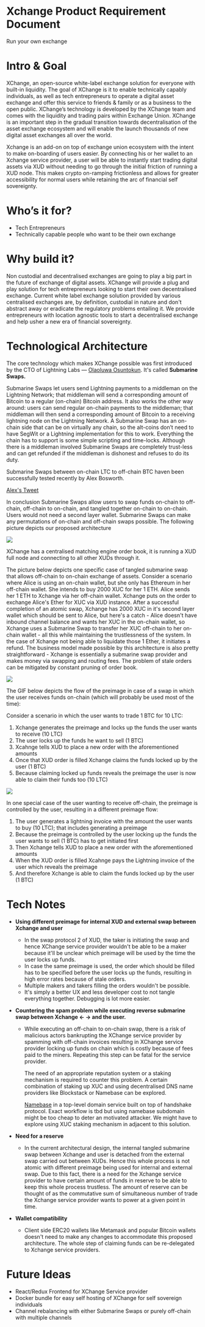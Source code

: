 
# Xchange Product Requirement Document

Run your own exchange

# Intro & Goal

XChange, an open-source white-label exchange solution for everyone with built-in liquidity. The goal of XChange is it to enable technically capably individuals, as well as tech entrepreneurs to operate a digital asset exchange and offer this service to friends & family or as a business to the open public. XChange’s technology is developed by the XChange team and comes with the liquidity and trading pairs within Exchange Union. XChange is an important step in the gradual transition towards decentralisation of the asset exchange ecosystem and will enable the launch thousands of new digital asset exchanges all over the world.

Xchange is an add-on on top of exchange union ecosystem with the intent to make on-boarding of users easier. By connecting his or her wallet to an Xchange service provider, a user will be able to instantly start trading digital assets via XUD without needing to go through the initial friction of running a XUD node. This makes crypto on-ramping frictionless and allows for greater accessibility for normal users while retaining the arc of financial self sovereignty. 

# Who’s it for?

- Tech Entrepreneurs
- Technically capable people who want to be their own exchange

# Why build it?

Non custodial and decentralised exchanges are going to play a big part in the future of exchange of digital assets. XChange will provide a plug and play solution for tech entrepreneurs looking to start their own decentralised exchange. Current white label exchange solution provided by various centralised exchanges are, by definition, custodial in nature and don't abstract away or eradicate the regulatory problems entailing it. We provide entrepreneurs with location agnostic tools to start a decentralised exchange and help usher a new era of financial sovereignty. 

# Technological Architecture

The core technology which makes XChange possible was first introduced by the CTO of Lightning Labs — [Olaoluwa Osuntokun](https://twitter.com/roasbeef). It's called **Submarine Swaps.**

Submarine Swaps let users send Lightning payments to a middleman on the Lightning Network; that middleman will send a corresponding amount of Bitcoin to a regular (on-chain) Bitcoin address. It also works the other way around: users can send regular on-chain payments to the middleman; that middleman will then send a corresponding amount of Bitcoin to a receiving lightning node on the Lightning Network. A Submarine Swap has an on-chain side that can be on virtually any chain, so the alt-coins don’t need to have SegWit or a Lightning implementation for this to work. Everything the chain has to support is some simple scripting and time-locks. Although there is a middleman involved Submarine Swaps are completely trust-less and can get refunded if the middleman is dishonest and refuses to do its duty.

Submarine Swaps between on-chain LTC to off-chain BTC haven been successfully tested recently by Alex Bosworth.

[Alex's Tweet](https://twitter.com/alexbosworth/status/1025168088595984384)

In conclusion Submarine Swaps allow users to swap funds on-chain to off-chain, off-chain to on-chain, and tangled together on-chain to on-chain. Users would not need a second layer wallet. Submarine Swaps can make any permutations of on-chain and off-chain swaps possible. The following picture depicts our proposed architecture

![](https://github.com/dopetard/xchange/blob/master/docs/Xchange%20Network.png)

XChange has a centralised matching engine order book, it is running a XUD full node and connecting to all other XUDs through it.

The picture below depicts one specific case of tangled submarine swap that allows off-chain to on-chain exchange of assets. Consider a scenario where Alice is using an on-chain wallet, but she only has Ethereum in her off-chain wallet. She intends to buy 2000 XUC for her 1 ETH. Alice sends her 1 ETH to Xchange via her off-chain wallet. Xchange puts on the order to exchange Alice's Ether for XUC via XUD instance. After a successful completion of an atomic swap, Xchange has 2000 XUC in it's second layer wallet which should be sent to Alice, but here's a catch - Alice doesn't have inbound channel balance and wants her XUC in the on-chain  wallet, so Xchange uses a Submarine Swap to transfer her XUC off-chain to her on-chain wallet - all this while maintaining the trustlessness of the system. In the case of Xchange not being able to liquidate those 1 Ether, it initiates a refund. The business model made possible by this architecture is also pretty straightforward - Xchange is essentially a submarine swap provider and makes money via swapping and routing fees. The problem of stale orders can be mitigated by constant pruning of order book.

![](https://github.com/dopetard/xchange/blob/master/docs/Submarine%20Swap.png)

The GIF below depicts the flow of the preimage in case of a swap in which the user receives funds on-chain (which will probably be used most of the time):

Consider a scenario in which the user wants to trade 1 BTC for 10 LTC:

1. Xchange generates the preimage and locks up the funds the user wants to receive (10 LTC)
2. The user locks up the funds he want to sell (1 BTC)
3. Xcahnge tells XUD to place a new order with the aforementioned amounts 
4. Once that XUD order is filled Xchange claims the funds locked up by the user (1 BTC)
5. Because claiming locked up funds reveals the preimage the user is now able to claim their funds too (10 LTC)  

![](https://github.com/dopetard/xchange/blob/master/docs/Preimage%20Flow.gif)

In one special case of the user wanting to receive off-chain, the preimage is controlled by the user, resulting in a different preimage flow:

1. The user generates a lightning invoice with the amount the user wants to buy (10 LTC); that includes generating a preimage
2. Because the preimage is controlled by the user locking up the funds the user wants to sell (1 BTC) has to get initiated first
3. Then Xchange tells XUD to place a new order with the aforementioned amounts
4. When the XUD order is filled Xcahnge pays the Lightning invoice of the user which reveals the preimage
5. And therefore Xchange is able to claim the funds locked up by the user (1 BTC)

# Tech Notes

- **Using different preimage for internal XUD and external swap between Xchange and user**
  - In the swap protocol 2 of XUD, the taker is initiating the swap and hence XChange service provider wouldn't be able to be a maker because it'll be unclear which preimage will be used by the time the user locks up funds.
  - In case the same preimage is used, the order which should be filled has to be specified before the user locks up the funds, resulting in high error rates because of stale orders.
  - Multiple makers and takers filling the orders wouldn't be possible.
  - It's simply a better UX and less developer cost to not tangle everything together. Debugging is lot more easier.

- **Countering the spam problem while executing reverse submarine swap between Xchange ← → and the user.**
  - While executing an off-chain to on-chain swap, there is a risk of  malicious actors bankrupting the XChange service provider by spamming with off-chain invoices resulting in XChange service provider locking up funds on chain which is costly because of fees paid to the miners. Repeating this step can be fatal for the service provider.  

    The need of an appropriate reputation system or a staking mechanism is required to counter this problem. A certain combination of staking up XUC and using decentralised DNS name providers like Blockstack or Namebase can be explored. 

    [Namebase](https://namebase.io/) in a top-level domain service built on top of handshake protocol. Exact workflow is tbd but using namebase subdomain might be too cheap to deter an motivated attacker. We might have to explore using XUC staking mechanism in adjacent to this solution.

- **Need for a reserve**
  - In the current architectural design, the internal tangled submarine swap between Xchange and user is detached from the external swap carried out between XUDs. Hence this whole process is not atomic with different preimage being used for internal and external swap. Due to this fact, there is a need for the Xchange service provider to have certain amount of funds in reserve to be able to keep this whole process trustless. The amount of reserve can be thought of as the commutative sum of simultaneous number of trade the Xchange service provider wants to power at a given point in time.  

- **Wallet compatibility**
  - Client side ERC20 wallets like Metamask and popular Bitcoin wallets doesn't need to make any changes to accommodate this proposed architecture. The whole step of claiming funds can be re-delegated to Xchange service providers.

# Future Ideas

- React/Redux Frontend for XChange Service provider
- Docker bundle for easy self hosting of XChange for self sovereign individuals
- Channel rebalancing with either Submarine Swaps or purely off-chain with multiple channels
